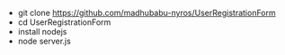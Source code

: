- git clone https://github.com/madhubabu-nyros/UserRegistrationForm
- cd UserRegistrationForm
- install nodejs
- node server.js